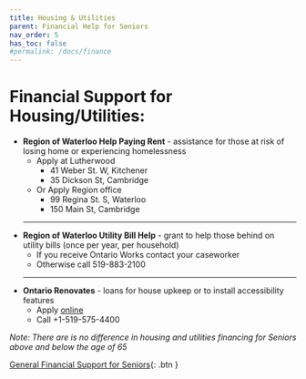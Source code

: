 ```yaml
---
title: Housing & Utilities
parent: Financial Help for Seniors
nav_order: 5
has_toc: false
#permalink: /docs/finance
---
```


#  Financial Support for Housing/Utilities:

- **Region of Waterloo Help Paying Rent** - assistance for those at risk of losing home or experiencing homelessness
  * Apply at Lutherwood 
    * 41 Weber St. W, Kitchener
    * 35 Dickson St, Cambridge
  * Or Apply Region office 
    * 99 Regina St. S, Waterloo
    * 150 Main St, Cambridge
  ___
- **Region of Waterloo Utility Bill Help** - grant to help those behind on utility bills (once per year, per household)
  * If you receive Ontario Works contact your caseworker
  * Otherwise call 519-883-2100
  ___
- **Ontario Renovates** - loans for house upkeep or to install accessibility features
  * Apply [online](link)
  * Call +1-519-575-4400
  
*Note:* _There are is no difference in housing and utilities financing for Seniors above and below the age of 65_

[General Financial Support for Seniors](./financialhelp.md){: .btn }
